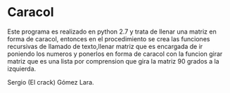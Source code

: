 # Caracol

Este programa es realizado en python 2.7 y trata de llenar una matriz en forma de caracol, entonces en el procedimiento se crea las funciones recursivas de llamado de texto,llenar matriz que es encargada de ir poniendo los numeros y ponerlos en forma de caracol con la funcion girar matriz que es una lista por comprension que gira la matriz 90 grados a la izquierda. 

Sergio (El crack) Gómez Lara.
